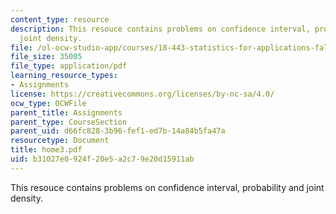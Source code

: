 ```yaml
---
content_type: resource
description: This resouce contains problems on confidence interval, probability and
  joint density.
file: /ol-ocw-studio-app/courses/18-443-statistics-for-applications-fall-2006/b31027e0924f20e5a2c79e20d15911ab_home3.pdf
file_size: 35005
file_type: application/pdf
learning_resource_types:
- Assignments
license: https://creativecommons.org/licenses/by-nc-sa/4.0/
ocw_type: OCWFile
parent_title: Assignments
parent_type: CourseSection
parent_uid: d66fc828-3b96-fef1-ed7b-14a84b5fa47a
resourcetype: Document
title: home3.pdf
uid: b31027e0-924f-20e5-a2c7-9e20d15911ab
---
```

This resouce contains problems on confidence interval, probability and joint density.